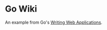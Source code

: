 # Go Wiki

An example from Go's [Writing Web Applications][1].

[1]: https://golang.org/doc/articles/wiki/

